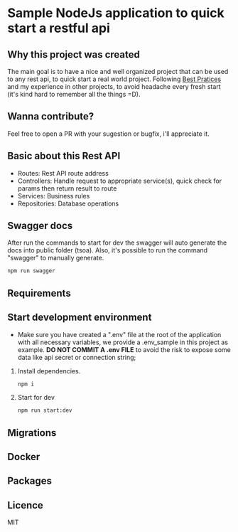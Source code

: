 # Sample NodeJs application to quick start a restful api

## Why this project was created

The main goal is to have a nice and well organized project that can be used to any rest api, to quick start a real world project.
Following [Best Pratices](https://github.com/goldbergyoni/nodebestpractices) and my experience in other projects, to avoid headache every fresh start (it's kind hard to remember all the things =D).

## Wanna contribute?

Feel free to open a PR with your sugestion or bugfix, i'll appreciate it.

## Basic about this Rest API

- Routes: Rest API route address
- Controllers: Handle request to appropriate service(s), quick check for params then return result to route
- Services: Business rules
- Repositories: Database operations

## Swagger docs

After run the commands to start for dev the swagger will auto generate the docs into public folder (tsoa).
Also, it's possible to run the command "swagger" to manually generate.

```sh
npm run swagger
```

## Requirements

## Start development environment

- Make sure you have created a ".env" file at the root of the application with all necessary variables, we provide a .env_sample in this project as example. **DO NOT COMMIT A .env FILE** to avoid the risk to expose some data like api secret or connection string;

1. Install dependencies.

   ```sh
   npm i
   ```

2. Start for dev

   ```sh
   npm run start:dev
   ```

## Migrations

## Docker

## Packages

## Licence

MIT
